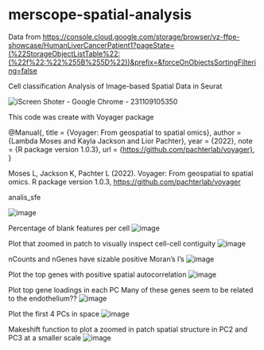 # merscope-spatial-analysis

Data from 
https://console.cloud.google.com/storage/browser/vz-ffpe-showcase/HumanLiverCancerPatient1?pageState=(%22StorageObjectListTable%22:(%22f%22:%22%255B%255D%22))&prefix=&forceOnObjectsSortingFiltering=false

Cell classification
Analysis of Image-based Spatial Data in Seurat

![iScreen Shoter - Google Chrome - 231109105350](https://github.com/Elena983/merscope-spatial-analysis/assets/68946912/641ae14c-2e67-4c6f-b26a-b0e216a34f9c)

This code was create with Voyager package

@Manual{,
  title = {Voyager: From geospatial to spatial omics},
  author = {Lambda Moses and Kayla Jackson and Lior Pachter},
  year = {2022},
  note = {R package version 1.0.3},
  url = {https://github.com/pachterlab/voyager},
}

Moses L, Jackson K, Pachter L (2022). 
Voyager: From geospatial to spatial omics. 
R package version 1.0.3, 
https://github.com/pachterlab/voyager

analis_sfe

![image](https://user-images.githubusercontent.com/68946912/214247285-c7cff14a-cfd6-4d49-a40f-909d121e0609.png)

Percentage of blank features per cell
![image](https://user-images.githubusercontent.com/68946912/214247503-0cd9a653-f9e7-4b5b-9c6f-d1a613f9b03e.png)

Plot that zoomed in patch to visually inspect cell-cell contiguity
![image](https://user-images.githubusercontent.com/68946912/214247727-190ea134-bef2-4a6d-ac7b-032e1d8d83ee.png)

nCounts and nGenes have sizable positive Moran’s I’s
![image](https://user-images.githubusercontent.com/68946912/214247830-443c217c-b903-4928-9d12-91522e491b45.png)

Plot the top genes with positive spatial autocorrelation
![image](https://user-images.githubusercontent.com/68946912/214247932-50081a1d-9c23-47de-8399-8388550597ad.png)

Plot top gene loadings in each PC 
Many of these genes seem to be related to the endothelium??
![image](https://user-images.githubusercontent.com/68946912/214248198-ba1c8d60-8eac-409e-a2f8-b0ca19e3778e.png)

Plot the first 4 PCs in space
![image](https://user-images.githubusercontent.com/68946912/214248307-b6cb780c-5713-4456-8de6-964273596aa1.png)

Makeshift function to plot a zoomed in patch spatial structure in PC2 and PC3 at a smaller scale
![image](https://user-images.githubusercontent.com/68946912/214248442-535a86c0-e72a-4017-83c0-28f49489f86f.png)
